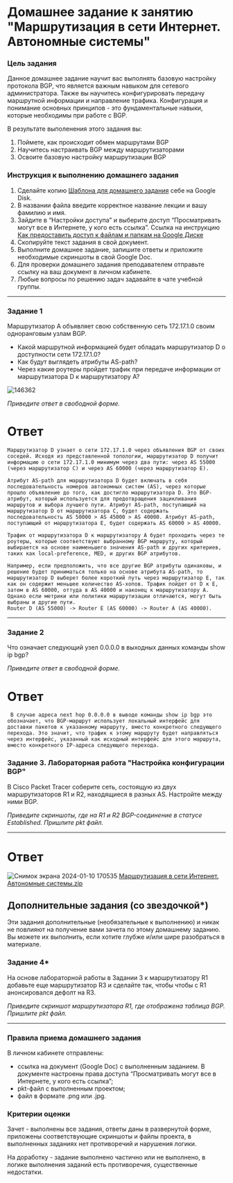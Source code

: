 # Домашнее задание к занятию "Маршрутизация в сети Интернет. Автономные системы"

### Цель задания

Данное домашнее задание научит вас выполнять базовую настройку протокола BGP, что является важным навыком для сетевого администратора. 
Также вы научитесь конфигурировать передачу маршрутной информации и направление трафика. Конфигурация и понимание основных принципов - это фундаментальные навыки, которые необходимы при работе с BGP. 

В результате выполенения этого задания вы:
1. Поймете, как происходит обмен маршрутами BGP
2. Научитесь настраивать BGP между маршрутизаторами
3. Освоите базовую настройку маршрутизации BGP

### Инструкция к выполнению домашнего задания

1. Сделайте копию [Шаблона для домашнего задания](https://docs.google.com/document/d/1youKpKm_JrC0UzDyUslIZW2E2bIv5OVlm_TQDvH5Pvs/edit) себе на Google Disk.
2. В названии файла введите корректное название лекции и вашу фамилию и имя.
3. Зайдите в “Настройки доступа” и выберите доступ “Просматривать могут все в Интернете, у кого есть ссылка”.
 Ссылка на инструкцию [Как предоставить доступ к файлам и папкам на Google Диске](https://support.google.com/docs/answer/2494822?hl=ru&co=GENIE.Platform%3DDesktop)
5. Скопируйте текст задания в свой документ.
6. Выполните домашнее задание, запишите ответы и приложите необходимые скриншоты в свой Google Doc.
7. Для проверки домашнего задания преподавателем отправьте ссылку на ваш документ в личном кабинете.
8. Любые вопросы по решению задач задавайте в чате учебной группы.

------

### Задание 1

Маршрутизатор А объявляет свою собственную сеть 172.17.1.0 своим одноранговым узлам BGP. 
- Какой маршрутной информацией будет обладать маршрутизатор D о доступности сети 172.17.1.0?
- Как будут выглядеть атрибуты AS-path? 
- Через какие роутеры пройдет трафик при передаче информации от маршрутизатора D к маршрутизатору А?

![146362](https://user-images.githubusercontent.com/85474612/153883049-616b66f2-f8c8-4697-a668-7ff1bb41908e.jpg)

*Приведите ответ в свободной форме.*
# Ответ
```
Маршрутизатор D узнает о сети 172.17.1.0 через объявления BGP от своих соседей. Исходя из представленной топологии, маршрутизатор D получит информацию о сети 172.17.1.0 минимум через два пути: через AS 55000 (через маршрутизатор C) и через AS 60000 (через маршрутизатор E).

Атрибут AS-path для маршрутизатора D будет включать в себя последовательность номеров автономных систем (AS), через которые прошло объявление до того, как достигло маршрутизатора D. Это BGP-атрибут, который используется для предотвращения зацикливания маршрутов и выбора лучшего пути. Атрибут AS-path, поступающий на маршрутизатор D от маршрутизатора C, будет содержать последовательность AS 50000 > AS 45000 > AS 40000. Атрибут AS-path, поступающий от маршрутизатора E, будет содержать AS 60000 > AS 40000.

Трафик от маршрутизатора D к маршрутизатору А будет проходить через те роутеры, которые соответствуют выбранному BGP маршруту, который выбирается на основе наименьшего значения AS-path и других критериев, таких как local-preference, MED, и других BGP атрибутов.

Например, если предположить, что все другие BGP атрибуты одинаковы, и решение будет приниматься только на основе атрибута AS-path, то маршрутизатор D выберет более короткий путь через маршрутизатор E, так как он содержит меньшее количество AS-хопов. Трафик пойдет от D к E, затем в AS 60000, оттуда в AS 40000 и наконец к маршрутизатору A. Однако если метрики или политики маршрутизации отличаются, могут быть выбраны и другие пути.
Router D (AS 55000) -> Router E (AS 60000) -> Router A (AS 40000).
```
---

### Задание 2

Что означает следующий узел 0.0.0.0 в выходных данных команды show ip bgp?

*Приведите ответ в свободной форме.*
# Ответ
```
 В случае адреса next hop 0.0.0.0 в выводе команды show ip bgp это обозначает, что BGP-маршрут использует локальный интерфейс для доставки пакетов к указанному маршруту, вместо конкретного следующего перехода. Это значит, что трафик к этому маршруту будет направляться через интерфейс, указанный как исходный интерфейс для этого маршрута, вместо конкретного IP-адреса следующего перехода.
```
### Задание 3. Лабораторная работа "Настройка конфигурации BGP"

В Cisco Packet Tracer соберите сеть, состоящую из двух маршрутизаторов R1 и R2, находящиеся в разных AS. Настройте между ними BGP.

*Приведите скриншоты, где на R1 и R2 BGP-соединение в статусе Established. Пришлите pkt файл.*

---
# Ответ
![Снимок экрана 2024-01-10 170535](https://github.com/Kapotov/drut-homeworks/assets/123774335/c83604c8-1ff0-46cd-b7bc-2f6f279b288c)
[Маршрутизация в сети Интернет. Автономные системы.zip](https://github.com/Kapotov/drut-homeworks/files/13888739/default.zip)




## Дополнительные задания (со звездочкой*)
Эти задания дополнительные (необязательные к выполнению) и никак не повлияют на получение вами зачета по этому домашнему заданию. Вы можете их выполнить, если хотите глубже и/или шире разобраться в материале.

### Задание 4*

На основе лабораторной работы в Задании 3 к маршрутизатору R1 добавьте еще маршрутизатор R3 и сделайте так, чтобы  чтобы  с R1 анонсировался дефолт на R3.

*Приведите скриншот маршрутизатора R1, где отображена таблица BGP. Пришлите pkt файл.*

---
### Правила приема домашнего задания

В личном кабинете отправлены:

- ссылка на документ (Google Doc) с выполненным заданием. В документе настроены права доступа “Просматривать могут все в Интернете, у кого есть ссылка”;
- pkt-файл с выполненным проектом;
- файл в формате .png или .jpg.

### Критерии оценки

Зачет - выполнены все задания, ответы даны в развернутой форме, приложены соответствующие скриншоты и файлы проекта, в выполненных заданиях нет противоречий и нарушения логики.

На доработку - задание выполнено частично или не выполнено, в логике выполнения заданий есть противоречия, существенные недостатки.
